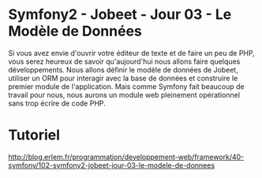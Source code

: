 Symfony2 - Jobeet - Jour 03 - Le Modèle de Données
========================

Si vous avez envie d'ouvrir votre éditeur de texte et de faire un peu de PHP, vous serez heureux de savoir qu'aujourd'hui nous allons faire quelques développements. Nous allons définir le modèle de données de Jobeet, utiliser un ORM pour interagir avec la base de données et construire le premier module de l'application. Mais comme Symfony fait beaucoup de travail pour nous, nous aurons un module web pleinement opérationnel sans trop écrire de code PHP.

# Tutoriel
http://blog.erlem.fr/programmation/developpement-web/framework/40-symfony/102-symfony2-jobeet-jour-03-le-modele-de-donnees